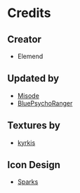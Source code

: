 # Credits

## Creator
- Elemend

## Updated by
- [Misode](https://twitter.com/misode_)
- [BluePsychoRanger](https://twitter.com/BluPsychoRanger)

## Textures by
- [kyrkis](http://discordapp.com/users/287287322360414218)

## Icon Design
- [Sparks](https://twitter.com/SparksTheGamer)
